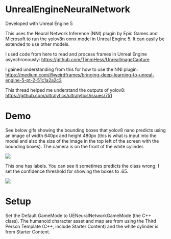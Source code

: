 # UnrealEngineNeuralNetwork

Developed with Unreal Engine 5

This uses the Neural Network Inference (NNI) plugin by Epic Games and Microsoft to run the yolov8n onnx model in Unreal Engine 5. It can easily be extended to use other models.

I used code from here to read and process frames in Unreal Engine asynchronously: https://github.com/TimmHess/UnrealImageCapture

I gained understanding from this for how to use the NNI plugin: https://medium.com/@weirdframes/bringing-deep-learning-to-unreal-engine-5-pt-2-51c1a2a2c3

This thread helped me understand the outputs of yolov8: https://github.com/ultralytics/ultralytics/issues/751

# Demo

See below gifs showing the bounding boxes that yolov8 nano predicts using an image of width 640px and height 480px (this is what is input into the model and also the size of the image in the top left of the screen with the bounding boxes). The camera is on the front of the white cylinder. 

![](https://github.com/eric-wesche/UnrealEngineNeuralNetwork/blob/master/demo.gif)

This one has labels. You can see it sometimes predicts the class wrong; I set the confidence threshold for showing the boxes to .65.

![](https://github.com/eric-wesche/UnrealEngineNeuralNetwork/blob/master/example_with_labels_2.gif)

# Setup

Set the Default GameMode to UENeuralNetworkGameMode (the C++ class). The humanoid character asset and map are from using the Third Person Template (C++, include Starter Content) and the white cylinder is from Starter Content.  
